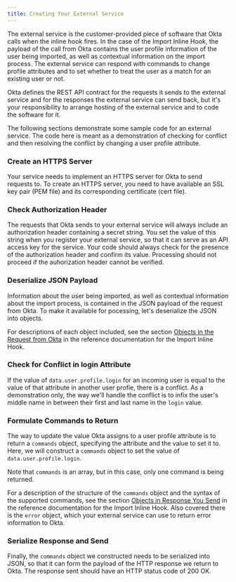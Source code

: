 ```yaml
---
title: Creating Your External Service
---
```


The external service is the customer-provided piece of software that Okta calls when the inline hook fires. In the case of the Import Inline Hook, the payload of the call from Okta contains the user profile information of the user being imported, as well as contextual information on the import process. The external service can respond with commands to change profile attributes and to set whether to treat the user as a match for an existing user or not.

Okta defines the REST API contract for the requests it sends to the external service and for the responses the external service can send back, but it's your responsibility to arrange hosting of the external service and to code the software for it.

The following sections demonstrate some sample code for an external service. The code here is meant as a demonstration of checking for conflict and then resolving the conflict by changing a user profile attribute.

### Create an HTTPS Server

Your service needs to implement an HTTPS server for Okta to send requests to. To create an HTTPS server, you need to have available an SSL key pair (PEM file) and its corresponding certificate (cert file).

<StackSelector snippet="create-https"/>

### Check Authorization Header

The requests that Okta sends to your external service will always include an authorization header containing a secret string. You set the value of this string when you register your external service, so that it can serve as an API access key for the service. Your code should always check for the presence of the authorization header and confirm its value. Processing should not proceed if the auhorization header cannot be verified.

<StackSelector snippet="check-auth"/>

### Deserialize JSON Payload

Information about the user being imported, as well as contextual information about the import process, is contained in the JSON payload of the request from Okta. To make it available for pocessing, let's deserialize the JSON into objects.

<StackSelector snippet="deserialize"/>

For descriptions of each object included, see the section [Objects in the Request from Okta](/use_cases/inline_hooks/import_hook/import_hook/#objects-in-the-request-from-okta) in the reference documentation for the Import Inline Hook.

### Check for Conflict in login Attribute

If the value of `data.user.profile.login` for an incoming user is equal to the value of that attribute in another user profie, there is a conflict. As a demonstration only, the way we'll handle the conflict is to infix the user's middle name in between their first and last name in the `login` value.

<StackSelector snippet="detect-conflict"/>

### Formulate Commands to Return

The way to update the value Okta assigns to a user profile attribute is to return a `commands` object, specifying the attribute and the value to set it to. Here, we will construct a `commands` object to set the value of `data.user.profile.login`. 

<StackSelector snippet="construct-commands-object"/>

Note that `commands` is an array, but in this case, only one command is being returned.

For a description of the structure of the `commands` object and the syntax of the supported commands, see the section [Objects in Response You Send](/use_cases/inline_hooks/import_hook/import_hook/#objects-in-response-you-send) in the reference documentation for the Import Inline Hook. Also covered there is the `error` object, which your external service can use to return error information to Okta. 

### Serialize Response and Send

Finally, the `commands` object we constructed needs to be serialized into JSON, so that it can form the payload of the HTTP response we return to Okta. The response sent should have an HTTP status code of 200 OK.

<StackSelector snippet="serialize"/>

<NextSectionLink />

